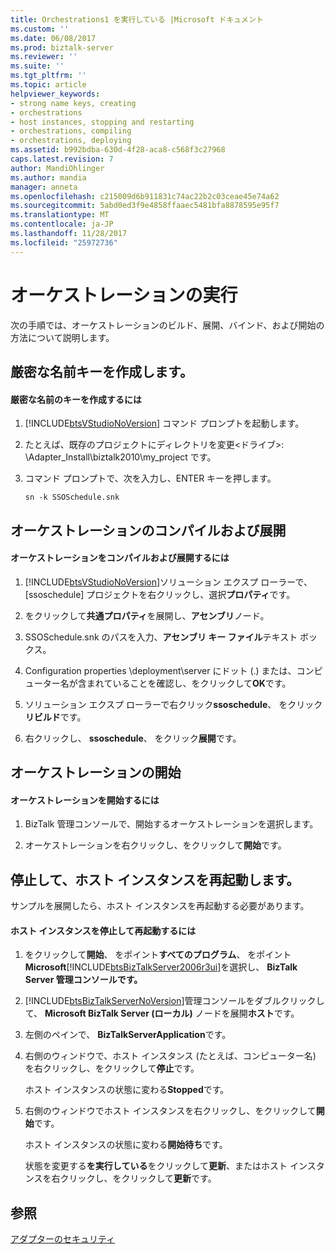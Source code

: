 ```yaml
---
title: Orchestrations1 を実行している |Microsoft ドキュメント
ms.custom: ''
ms.date: 06/08/2017
ms.prod: biztalk-server
ms.reviewer: ''
ms.suite: ''
ms.tgt_pltfrm: ''
ms.topic: article
helpviewer_keywords:
- strong name keys, creating
- orchestrations
- host instances, stopping and restarting
- orchestrations, compiling
- orchestrations, deploying
ms.assetid: b992bdba-630d-4f28-aca8-c568f3c27968
caps.latest.revision: 7
author: MandiOhlinger
ms.author: mandia
manager: anneta
ms.openlocfilehash: c215009d6b911831c74ac22b2c03ceae45e74a62
ms.sourcegitcommit: 5abd0ed3f9e4858ffaaec5481bfa8878595e95f7
ms.translationtype: MT
ms.contentlocale: ja-JP
ms.lasthandoff: 11/28/2017
ms.locfileid: "25972736"
---
```

# <a name="running-orchestrations"></a>オーケストレーションの実行
次の手順では、オーケストレーションのビルド、展開、バインド、および開始の方法について説明します。  
  
## <a name="creating-a-strong-name-key"></a>厳密な名前キーを作成します。  
  
#### <a name="to-create-a-strong-name-key"></a>厳密な名前のキーを作成するには  
  
1.  [!INCLUDE[btsVStudioNoVersion](../includes/btsvstudionoversion-md.md)] コマンド プロンプトを起動します。  
  
2.  たとえば、既存のプロジェクトにディレクトリを変更\<ドライブ\>: \Adapter_Install\biztalk2010\my_project です。  
  
3.  コマンド プロンプトで、次を入力し、ENTER キーを押します。  
  
     `sn -k SSOSchedule.snk`  
  
## <a name="compiling-and-deploying-an-orchestration"></a>オーケストレーションのコンパイルおよび展開  
  
#### <a name="to-compile-and-deploy-an-orchestration"></a>オーケストレーションをコンパイルおよび展開するには  
  
1.  [!INCLUDE[btsVStudioNoVersion](../includes/btsvstudionoversion-md.md)]ソリューション エクスプ ローラーで、[ssoschedule] プロジェクトを右クリックし、選択**プロパティ**です。  
  
2.  をクリックして**共通プロパティ**を展開し、**アセンブリ**ノード。  
  
3.  SSOSchedule.snk のパスを入力、**アセンブリ キー ファイル**テキスト ボックス。  
  
4.  Configuration properties \deployment\server にドット (.) または、コンピューター名が含まれていることを確認し、をクリックして**OK**です。  
  
5.  ソリューション エクスプ ローラーで右クリック**ssoschedule**、 をクリック**リビルド**です。  
  
6.  右クリックし、 **ssoschedule**、 をクリック**展開**です。  
  
## <a name="starting-the-orchestration"></a>オーケストレーションの開始  
  
#### <a name="to-start-the-orchestration"></a>オーケストレーションを開始するには  
  
1.  BizTalk 管理コンソールで、開始するオーケストレーションを選択します。  
  
2.  オーケストレーションを右クリックし、をクリックして**開始**です。  
  
## <a name="stopping-and-restarting-a-host-instance"></a>停止して、ホスト インスタンスを再起動します。  
 サンプルを展開したら、ホスト インスタンスを再起動する必要があります。  
  
#### <a name="to-stop-and-restart-a-host-instance"></a>ホスト インスタンスを停止して再起動するには  
  
1.  をクリックして**開始**、 をポイント**すべてのプログラム**、 をポイント**Microsoft**[!INCLUDE[btsBizTalkServer2006r3ui](../includes/btsbiztalkserver2006r3ui-md.md)]を選択し、 **BizTalk Server 管理コンソールです。**  
  
2.  [!INCLUDE[btsBizTalkServerNoVersion](../includes/btsbiztalkservernoversion-md.md)]管理コンソールをダブルクリックして、 **Microsoft BizTalk Server (ローカル)**  ノードを展開**ホスト**です。  
  
3.  左側のペインで、 **BizTalkServerApplication**です。  
  
4.  右側のウィンドウで、ホスト インスタンス (たとえば、コンピューター名) を右クリックし、をクリックして**停止**です。  
  
     ホスト インスタンスの状態に変わる**Stopped**です。  
  
5.  右側のウィンドウでホスト インスタンスを右クリックし、をクリックして**開始**です。  
  
     ホスト インスタンスの状態に変わる**開始待ち**です。  
  
     状態を変更する**を実行している**をクリックして**更新**、またはホスト インスタンスを右クリックし、をクリックして**更新**です。  
  
## <a name="see-also"></a>参照  
 [アダプターのセキュリティ](../core/security-in-biztalk-adapter-for-jd-edwards-oneworld.md)